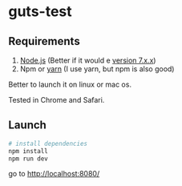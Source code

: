# guts-test

## Requirements
1. [Node.js][1] (Better if it would e [version 7.x.x][2])
2. Npm or [yarn][3] (I use yarn, but npm is also good)

Better to launch it on linux or mac os.

Tested in Chrome and Safari.

## Launch

``` bash
# install dependencies
npm install
npm run dev

```

go to [http://localhost:8080/][4]

[1]: https://nodejs.org/en/
[2]: https://nodejs.org/dist/v7.2.1/node-v7.2.1.pkg
[3]: https://yarnpkg.com/
[4]: http://localhost:8080/
